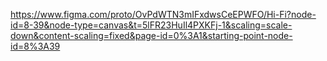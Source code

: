 https://www.figma.com/proto/OvPdWTN3mIFxdwsCeEPWFO/Hi-Fi?node-id=8-39&node-type=canvas&t=5lFR23HuIl4PXKFj-1&scaling=scale-down&content-scaling=fixed&page-id=0%3A1&starting-point-node-id=8%3A39
